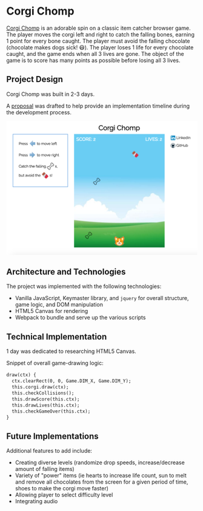 # Corgi Chomp

[Corgi Chomp](https://joycechau.github.io/CorgiChomp/) is an adorable spin on a classic item catcher browser game.  The player moves the corgi left and right to catch the falling bones, earning 1 point for every bone caught.  The player must avoid the falling chocolate (chocolate makes dogs sick! :mask:).  The player loses 1 life for every chocolate caught, and the game ends when all 3 lives are gone.  The object of the game is to score has many points as possible before losing all 3 lives.  

## Project Design

Corgi Chomp was built in 2-3 days.  

A [proposal](https://github.com/joycechau/CorgiChomp/blob/master/docs/js-proposal.md) was drafted to help provide an implementation timeline during the development process.

![alt text](./assets/corgi_chomp.png)

## Architecture and Technologies

The project was implemented with the following technologies:

* Vanilla JavaScript, Keymaster library, and ``` jquery ``` for overall structure, game logic, and DOM manipulation  
* HTML5 Canvas for rendering
* Webpack to bundle and serve up the various scripts

## Technical Implementation

1 day was dedicated to researching HTML5 Canvas.  

Snippet of overall game-drawing logic:

```
draw(ctx) {
  ctx.clearRect(0, 0, Game.DIM_X, Game.DIM_Y);
  this.corgi.draw(ctx);
  this.checkCollisions();
  this.drawScore(this.ctx);
  this.drawLives(this.ctx);
  this.checkGameOver(this.ctx);
}
```

## Future Implementations

Additional features to add include:
* Creating diverse levels (randomize drop speeds, increase/decrease amount of falling items)
* Variety of "power" items (ie hearts to increase life count, sun to melt and remove all chocolates from the screen for a given period of time, shoes to make the corgi move faster)
* Allowing player to select difficulty level
* Integrating audio
